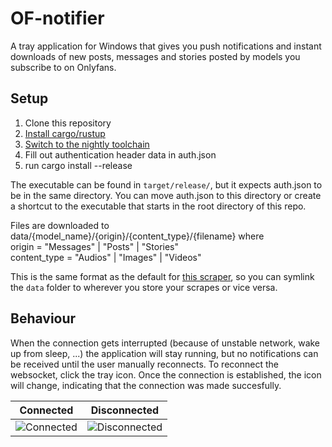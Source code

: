 # OF-notifier
A tray application for Windows that gives you push notifications and instant downloads of new posts, messages and stories posted by models you subscribe to on Onlyfans.

## Setup
1. Clone this repository
2. [Install cargo/rustup](https://www.rust-lang.org/tools/install)
3. [Switch to the nightly toolchain](https://rust-lang.github.io/rustup/concepts/channels.html)
4. Fill out authentication header data in auth.json
5. run cargo install --release

The executable can be found in `target/release/`, but it expects auth.json to be in the same directory. You can move auth.json to this directory or create a shortcut to the executable that starts in the root directory of this repo.

Files are downloaded to data/{model_name}/{origin}/{content_type}/{filename} where <br>
origin = "Messages" | "Posts" | "Stories"<br>
content_type = "Audios" | "Images" | "Videos"<br>

This is the same format as the default for [this scraper](https://github.com/DIGITALCRIMINALs/OnlyFans), so you can symlink the `data` folder to wherever you store your scrapes or vice versa.

## Behaviour
When the connection gets interrupted (because of unstable network, wake up from sleep, ...) the application will stay running, but no notifications can be received until the user manually reconnects. To reconnect the websocket, click the tray icon. Once the connection is established, the icon will change, indicating that the connection was made succesfully.

| Connected | Disconnected |
|-----------|--------------|
|![Connected](res/icon.ico)|![Disconnected](res/icon2.ico)|
